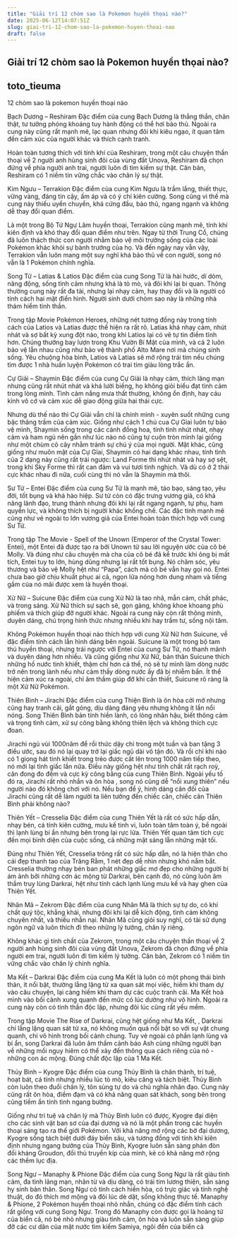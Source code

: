 ```yaml
---
title: "Giải trí 12 chòm sao là Pokemon huyền thọai nào?"
date: 2025-06-12T14:07:51Z
slug: giai-tri-12-chom-sao-la-pokemon-huyen-thoai-nao
draft: false
---
```


## Giải trí 12 chòm sao là Pokemon huyền thọai nào?

## toto_tieuma

12 chòm sao là pokemon huyền thoại nào


Bạch Dương – Reshiram
Đặc điểm của cung Bạch Dương là thẳng thắn, chân thật, tư tưởng phóng khoáng tuy hành động có thể hơi bảo thủ. Ngoài ra cung này cũng rất mạnh mẽ, lạc quan nhưng đôi khi kiêu ngạo, ít quan tâm đến cảm xúc của người khác và thích cạnh tranh. 

Hoàn toàn tương thích với tính khí của Reshiram, trong một câu chuyện thần thoại về 2 người anh hùng sinh đôi của vùng đất Unova, Reshiram đã chọn đứng về phía người anh trai, người luôn đi tìm kiếm sự thật. Căn bản, Reshiram có 1 niềm tin vững chắc vào chân lý sự thật.


Kim Ngưu – Terrakion
Đặc điểm của cung Kim Ngưu là trầm lắng, thiết thực, vững vàng, đáng tin cậy, ấm áp và có ý chí kiên cường. Song cũng vì thế mà cung này thiếu uyển chuyển, khá cứng đầu, bảo thủ, ngang ngạnh và không dễ thay đổi quan điểm.

Là một trong Bộ Tứ Ngự Lâm huyền thoại, Terrakion cũng mạnh mẽ, tính khí kiên định và khó thay đổi quan điểm như trên. Ngay từ thời Trung Cổ, chúng đã luôn thách thức con người nhằm bảo vệ môi trường sống của các loài Pokémon khác khỏi sự bành trướng của họ. Và đến ngày nay vẫn vậy, Terrakion vẫn luôn mang một suy nghĩ khá bảo thủ về con người, song nó vẫn là 1 Pokémon chính nghĩa. 


Song Tử – Latias & Latios
Đặc điểm của cung Song Tử là hài hước, dí dỏm, năng động, sống tình cảm nhưng khá là tò mò, và đôi khi lại bi quan. Thông thường cung này rất đa tài, nhưng lại nhạy cảm, hay thay đổi và là người có tính cách hai mặt điển hình. Người sinh dưới chòm sao này là những nhà thám hiểm tinh thần.

Trong tập Movie Pokémon Heroes, những nét tương đồng này trong tính cách của Latios và Latias được thể hiện ra rất rõ. Latias khá nhạy cảm, nhút nhát và sợ bất kỳ xung đột nào, trong khi Latios lại có vẽ tự tin điềm tĩnh hơn. Chúng thường bay lượn trong Khu Vườn Bí Mật của mình, và cả 2 luôn bảo vệ lẫn nhau cũng như bảo vệ thành phố Alto Mare nơi mà chúng sinh sống. Yêu chuộng hòa bình, Latios và Latias sẽ mở rộng trái tim nếu chúng tìm được 1 nhà huấn luyện Pokémon có trai tim giàu lòng trắc ẩn. 


Cự Giải – Shaymin
Đặc điểm của cung Cự Giải là nhạy cảm, thích lãng mạn nhưng cũng rất nhút nhát và khá lười biếng, họ không giỏi biểu đạt tình cảm trong lòng mình. Tình cảm nắng mưa thất thường, không ổn định, hay cáu kỉnh vô cớ và cảm xúc dễ giao động giữa hai thái cực.

Nhưng dù thế nào thì Cự Giải vẫn chỉ là chính mình - xuyên suốt những cung bậc thăng trầm của cảm xúc.
Giống như cách 1 chú cua Cự Gỉai luôn tự bảo vệ mình, Shaymin sống trong các cánh đồng hoa, tính tình nhút nhát, nhạy cảm và ham ngủ nên gần như lúc nào nó cũng tự cuộn tròn mình lại giống như một chùm cỏ cây nhằm tránh sự chú ý của mọi người. Mặt khác, cũng giống như muôn mặt của Cự Gỉai, Shaymin có hai dạng khác nhau, tính tình của 2 dạng này cũng rất trái ngược: Land Forme thì nhút nhát và hay sợ sệt, trong khi Sky Forme thì rất can đảm và vui tươi tinh nghịch. Và dù có ở 2 thái cực khác nhau đi nữa, cuối cùng thì nó vẫn là Shaymin mà thôi.


Sư Tử – Entei
Đặc điểm của cung Sư Tử là mạnh mẽ, táo bạo, sáng tạo, yêu đời, tốt bụng và khá hào hiệp. Sư tử còn có đặc trưng vương giả, có khả năng lãnh đạo, trung thành nhưng đôi khi lại rất ngang ngạnh, tự phụ, ham quyền lực, và không thích bị người khác khống chế.
Các đặc tính mạnh mẽ cũng như vẻ ngoài to lớn vương giả của Entei hoàn toàn thích hợp với cung Sư Tử. 

Trong tập The Movie - Spell of the Unown (Emperor of the Crystal Tower: Entei), một Entei đã được tạo ra bởi Unown từ sau lời nguyện ước của cô bé Molly. Và đúng như câu chuyện mà cha của cô bé đã kể trước khi ông bị mất tích, Entei tuy to lớn, hùng dũng nhưng lại rất tốt bụng. Nó chăm sóc, yêu thương và bảo vệ Molly hệt như “Papa”, cách mà cô bé vẫn hay gọi nó. Entei chưa bao giờ chịu khuất phục ai cả, ngọn lửa nóng hơn dung nham và tiếng gầm của nó mãi được xem là huyền thoại.


Xử Nữ – Suicune
Đặc điểm của cung Xử Nữ là tao nhã, mẫn cảm, chất phác, và trong sáng. Xử Nữ thích sự sạch sẽ, gọn gàng, không khoe khoang phù phiếm và thích giúp đỡ người khác. Ngoài ra cung này còn rất thông minh, duyên dáng, chú trọng hình thức nhưng nhiều khi hay trầm tư, sống nội tâm.

Không Pokémon huyền thoại nào thích hợp với cung Xử Nữ hơn Suicune, về đặc điểm tính cách lẫn hình dáng bên ngoài. Suicune là một trong bộ tam thú huyền thoại, nhưng trái ngược với Entei của cung Sư Tử, nó thanh mãnh và duyên dáng hơn nhiều. Và cũng giống như Xử Nữ, bản thân Suicune thích những hồ nước tinh khiết, thậm chí hơn cả thế, nó sẽ tự mình làm dòng nước trở nên trong lành nếu như cảm thấy dòng nước ấy đã bị nhiễm bẩn. Ít thể hiện cảm xúc ra ngoài, chỉ âm thầm giúp đỡ khi cần thiết, Suicune rõ ràng là một Xử Nữ Pokémon.


Thiên Bình – Jirachi
Đặc điểm của cung Thiện Bình là ôn hòa cởi mở nhưng cũng hay tranh cãi, gắt gỏng, dịu dàng đáng yêu nhưng không ít lần nổi nóng. Song Thiên Bình bản tính hiền lành, có lòng nhân hậu, biết thông cảm và trọng tình cảm, xử sự công bằng không thiên lệch và không thích cực đoan.

Jirachi ngủ vùi 1000năm để rồi thức dậy chỉ trong một tuần và ban tặng 3 điều ước, sau đó nó lại quay trở lại giấc ngủ dài vô tận đó. Và rồi chỉ khi nào có 1 giọng hát tinh khiết trong trẻo được cất lên trong 1000 năm tiếp theo, nó mới lại tỉnh giấc lần nữa. Điều này giống hệt như tính chất rất rạch roỳ, cân đong đo đếm và cực kỳ công bằng của cung Thiên Bình. Ngoài yếu tố đó ra, Jirachi rất nhỏ nhắn và ôn hòa , song nó cũng dễ “nổi xung thiên” nếu người nào đó không chơi với nó. Nếu bạn để ý, hình dáng cân đối của Jirachi cũng rất dễ làm người ta liên tưởng đến chiếc cân, chiếc cân Thiên Bình phải không nào?


Thiên Yết – Cresselia
Đặc điểm của cung Thiên Yết là rất có sức hấp dẫn, nhạy bén, cá tính kiên cường, mưu kế tinh vi, luôn toàn tâm toàn ý, bề ngoài thì lạnh lùng bí ẩn nhưng bên trong lại rực lửa. Thiên Yết quan tâm tích cực đến mọi bình diện của cuộc sống, cả những mặt sáng lẫn những mặt tối.

Đúng như Thiên Yết, Cresselia trông rất có sức hấp dẫn, nó là hiện thân cho cái đẹp thanh tao của Trăng Rằm, 1 nét đẹp dễ nhìn nhưng khó nắm bắt. Cresselia thường nhạy bén ban phát những giấc mơ đẹp cho những người bị ám ảnh bởi những cơn ác mộng từ Darkrai, bên cạnh đó, nó cũng luôn âm thầm truy lùng Darkrai, hệt như tính cách lạnh lùng mưu kế và hay ghen của Thiên Yết.


Nhân Mã – Zekrom
Đặc điểm của cung Nhân Mã là thích sự tự do, có khí chất quý tộc, khẳng khái, nhưng đôi khi lại dễ kích động, tình cảm không chuyên nhất, và thiếu nhẫn nại. Nhân Mã cũng giỏi suy nghĩ, có tài sử dụng ngôn ngữ và luôn thích đi theo những lý tưởng, chân lý riêng. 

Không khác gì tính chất của Zekrom, trong một câu chuyện thần thoại về 2 người anh hùng sinh đôi của vùng đất Unova, Zekrom đã chọn đứng về phía người em trai, người luôn đi tìm kiếm lý tưởng. Căn bản, Zekrom có 1 niềm tin vững chắc vào chân lý chính nghĩa. 


Ma Kết – Darkrai
Đặc điểm của cung Ma Kết là luôn có một phong thái bình thản, ít nổi bật, thường lẳng lặng từ xa quan sát mọi việc, hiếm khi tham dự vào câu chuyện, lại càng hiếm khi tham dự các cuộc tranh cãi. Ma Kết hoà mình vào bối cảnh xung quanh đến mức có lúc dường như vô hình. Ngoài ra cung này còn có tinh thần độc lập, nhưng đôi lúc cũng rất yếu mềm.

Trong tập Movie The Rise of Darkrai, cũng hệt giống như Ma Kết, , Darkrai chỉ lẳng lặng quan sát từ xa, nó không muốn quá nổi bật so với sự vật chung quanh, chỉ vô hình trong bối cảnh chung. Tuy vẻ ngoài có phần lạnh lùng và bí ẩn, song Darkrai đã luôn âm thầm cảnh báo Ash cùng những người bạn về những mối nguy hiêm có thể xảy đến thông qua cách riêng của nó -những con ác mộng. Đúng chất độc lập của 1 Ma Kết.


Thủy Bình – Kyogre
Đặc điểm của cung Thủy Bình là chân thành, trí tuệ, hoạt bát, cá tính nhưng nhiều lúc tò mò, kiêu căng và tách biệt. Thủy Bình còn luôn theo đuổi chân lý, tôn sùng tự do và chủ nghĩa nhân đạo. Cung này cũng rất ôn hòa, điềm đạm và có khả năng quan sát khách, song bên trong cũng tiềm ẩn tính tình ngang bướng.

Giống như trí tuệ và chân lý mà Thủy Bình luôn có được, Kyogre đại diện cho các sinh vật ban sơ của đại dương và nó là một phần trong các huyền thoại sáng tạo ra thế giới Pokémon. Với khả năng mở rộng các bờ đại dương, Kyogre sống tách biệt dưới đáy biển sâu, và tương đồng với tính khí kiên định nhưng ngang bướng của Thủy Bình, Kyogre luôn sẵn sàng phản đòn đối kháng Groudon, đối thủ truyền kíp của mình, kẻ có khả năng mở rộng các thềm lục địa.


Song Ngư – Manaphy & Phione
Đặc điểm của cung Song Ngư là rất giàu tình cảm, đa tình lãng mạn, nhân từ và dịu dàng, có trái tim lương thiện, sẵn sàng hy sinh bản thân. Song Ngư có tính cách hiền hòa, có trực giác và tính nghệ thuật, do đó thích mơ mộng và đôi lúc dè dặt, sống không thực tế.
Manaphy & Phione, 2 Pokémon huyền thoại nhỏ nhắn, 
chúng có đặc điểm tính cách rất giống với cung Song Ngư. Trong đó Manaphy còn được gọi là hoàng tử của biển cả, nó bé nhỏ nhưng giàu tình cảm, ôn hòa và luôn sẵn sàng giúp đỡ các cư dân của mặt nước tìm kiếm Samiya, ngôi đền của biển cả